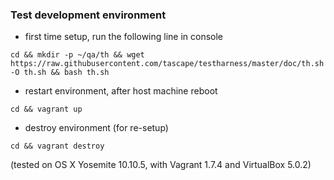 ### Test development environment

* first time setup, run the following line in console

```
cd && mkdir -p ~/qa/th && wget https://raw.githubusercontent.com/tascape/testharness/master/doc/th.sh -O th.sh && bash th.sh
```


* restart environment, after host machine reboot

```
cd && vagrant up
```


* destroy environment (for re-setup)

```
cd && vagrant destroy
```


(tested on OS X Yosemite 10.10.5, with Vagrant 1.7.4 and VirtualBox 5.0.2)  

